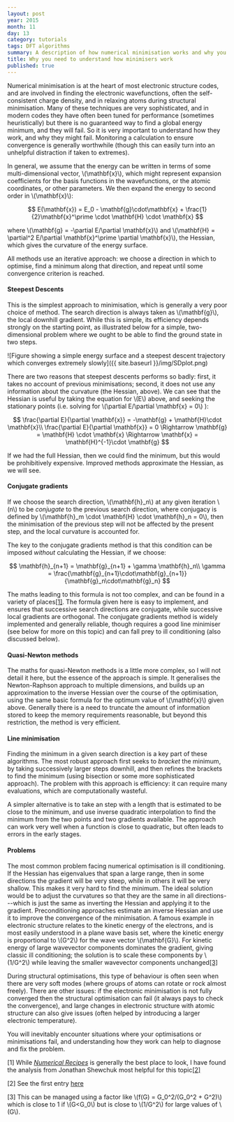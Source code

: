 ```yaml
---
layout: post
year: 2015
month: 11
day: 13
category: tutorials
tags: DFT algorithms
summary: A description of how numerical minimisation works and why you need to understand it
title: Why you need to understand how minimisers work
published: true
---
```

Numerical minimisation is at the heart of most electronic structure codes, and
are involved in finding the electronic wavefunctions, often the self-consistent
charge density, and in relaxing atoms during structural minimisation.  Many of
these techniques are very sophisticated, and in modern codes they have often
been tuned for performance (sometimes heuristically) but there is no guaranteed
way to find a global energy minimum, and they will fail.  So it is very
important to understand how they work, and why they might fail.  Monitoring
a calculation to ensure convergence is generally worthwhile (though this can
easily turn into an unhelpful distraction if taken to extremes).

In general, we assume that the energy can be written in terms of some
multi-dimensional vector, \\(\mathbf{x}\\), which might represent expansion
coefficients for the basis functions in the wavefunctions, or the atomic
coordinates, or other parameters.  We then expand the energy to second
order in \\(\mathbf{x}\\):

$$
E(\mathbf{x}) = E_0 - \mathbf{g}\cdot\mathbf{x} + \frac{1}{2}\mathbf{x}^\prime
\cdot \mathbf{H} \cdot \mathbf{x}
$$

where \\(\mathbf{g} = -\partial E/\partial \mathbf{x}\\) and \\(\mathbf{H} =
\partial^2 E/\partial \mathbf{x}^\prime \partial \mathbf{x}\\), the Hessian,
which gives the curvature of the energy surface.

All methods use an iterative approach: we choose a direction in which to
optimise, find a minimum along that direction, and repeat until some
convergence criterion is reached.

#### Steepest Descents

This is the simplest approach to minimisation, which is generally a very poor
choice of method.  The search direction is always taken as \\(\mathbf{g}\\),
the local downhill gradient.  While this is simple, its efficiency depends
strongly on the starting point, as illustrated below for a simple, two-dimensional
problem where we ought to be able to find the ground state in two steps.

![Figure showing a simple energy surface and a steepest descent trajectory
which converges extremely slowly]({{ site.baseurl }}/img/SDplot.png)

There are two reasons that steepest descents performs so badly: first, it takes
no account of previous minimisations; second, it does not use any information
about the curvature (the Hessian, above).  We can see that the Hessian is
useful by taking the equation for \\(E\\) above, and seeking the stationary
points (i.e. solving for \\(\partial E/\partial \mathbf{x} = 0\\) ):

$$
\frac{\partial E}{\partial \mathbf{x}} = -\mathbf{g} + \mathbf{H}\cdot \mathbf{x}\\
\frac{\partial E}{\partial \mathbf{x}} = 0 \Rightarrow \mathbf{g} = \mathbf{H} \cdot \mathbf{x}
\Rightarrow \mathbf{x} = \mathbf{H}^{-1}\cdot \mathbf{g}
$$

If we had the full Hessian, then we could find the minimum, but this would be
prohibitively expensive.  Improved methods approximate the Hessian, as we will
see.

#### Conjugate gradients
If we choose the search direction, \\(\mathbf{h}_n\\) at any given
iteration \\(n\\) to be *conjugate* to the previous search direction, where
conjugacy is defined by \\(\mathbf{h}_m \cdot \mathbf{H} \cdot \mathbf{h}_n = 0\\),
then the minimisation of the previous step will not be affected by the present
step, and the local curvature is accounted for.

The key to the conjugate gradients method is that this condition can be imposed
*without* calculating the Hessian, if we choose:

$$
\mathbf{h}_{n+1} = \mathbf{g}_{n+1} + \gamma \mathbf{h}_n\\
\gamma = \frac{\mathbf{g}_{n+1}\cdot\mathbf{g}_{n+1}}{\mathbf{g}_n\cdot\mathbf{g}_n}
$$

The maths leading to this formula is not too complex, and can be found in a
variety of places[[1]](#R1).  The formula given here is easy to implement, and
ensures that successive search directions are conjugate, while successive
local gradients are orthogonal.  The conjugate gradients method is widely
implemented and generally reliable, though requires a good line minimiser (see
below for more on this topic) and can fall prey to ill conditioning (also
discussed below).

#### Quasi-Newton methods
The maths for quasi-Newton methods is a little more complex, so I will not
detail it here, but the essence of the approach is simple.  It generalises the
Newton-Raphson approach to multiple dimensions, and builds up an approximation
to the inverse Hessian over the course of the optimisation, using the same
basic formula for the optimum value of \\(\mathbf{x}\\) given above.  Generally
there is a need to truncate the amount of information stored to keep the memory
requirements reasonable, but beyond this restriction, the method is very
efficient.

#### Line minimisation
Finding the minimum in a given search direction is a key part of these
algorithms.  The most robust approach first seeks to *bracket* the minimum, by
taking successively larger steps downhill, and then refines the brackets to
find the minimum (using bisection or some more sophisticated approach).  The
problem with this approach is efficiency: it can require many evaluations,
which are computationally wasteful.

A simpler alternative is to take an step with a length that is estimated to be
close to the minimum, and use inverse quadratic interpolation to find the
minimum from the two points and two gradients available.  The approach can work
very well when a function is close to quadratic, but often leads to errors in
the early stages.

#### Problems
The most common problem facing numerical optimisation is ill conditioning.  If
the Hessian has eigenvalues that span a large range, then in some directions
the gradient will be very steep, while in others it will be very shallow.  This
makes it very hard to find the minimum.  The ideal solution would be to adjust
the curvatures so that they are the same in all directions---which is just the
same as inverting the Hessian and applying it to the gradient.  Preconditioning
approaches estimate an inverse Hessian and use it to improve the convergence
of the minimisation.  A famous example in electronic structure relates to the
kinetic energy of the electrons, and is most easily understood in a plane wave
basis set, where the kinetic energy is proportional to \\(G^2\\) for the wave
vector \\(\mathbf{G}\\).  For kinetic energy of large wavevector components
dominates the gradient, giving classic ill conditioning; the solution is to
scale these components by \\(1/G^2\\) while leaving the smaller wavevector
components unchanged[[3]](#R3)

During structural optimisations, this type of behaviour is often seen when there
are very soft modes (where groups of atoms can rotate or rock almost freely).
There are other issues: if the electronic minimisation is not fully converged
then the structural optimisation can fail (it always pays to check the
convergence), and large changes in electronic structure with atomic structure
can also give issues (often helped by introducing a larger electronic
temperature).

You will inevitably encounter situations where your optimisations or
minimisations fail, and understanding how
they work can help to diagnose and fix the problem.  

<a name="R1">[1]</a> While [*Numerical Recipes*](http://numerical.recipes) is
generally the best place to look, I have found the analysis from Jonathan
Shewchuk most helpful for this topic[[2]](#R2)

<a name="R2">[2]</a> See the first entry [here](http://www.cs.cmu.edu/~jrs/jrspapers.html)

<a name="R3">[3]</a> This can be managed using a factor like \\(f(G) = G_0^2/(G_0^2 + G^2)\\)
which is close to 1 if \\(G<G_0\\) but is close to \\(1/G^2\\) for large values
of \\(G\\).
